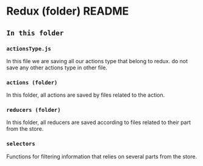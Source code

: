 # Redux (folder) README

## `In this folder`

### `actionsType.js`
In this file we are saving all our actions type that belong to redux. do not save any other actions type in other file.

### `actions (folder)`
In this folder, all actions are saved by files related to the action.

### `reducers (folder)`
In this folder, all reducers are saved according to files related to their part from the store.

### `selectors`
Functions for filtering information that relies on several parts from the store.
